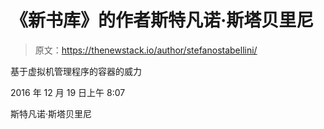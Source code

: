 # 《新书库》的作者斯特凡诺·斯塔贝里尼

> 原文：<https://thenewstack.io/author/stefanostabellini/>

基于虚拟机管理程序的容器的威力

2016 年 12 月 19 日上午 8:07

斯特凡诺·斯塔贝里尼